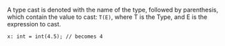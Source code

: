 A type cast is denoted with the name of the type, followed by parenthesis, 
which contain the value to cast: `T(E)`, where T is the Type, and E is the
expression to cast.

    x: int = int(4.5); // becomes 4